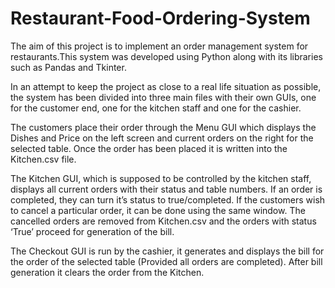# Restaurant-Food-Ordering-System
The aim of this project is to implement an order management system for restaurants.This system was developed using Python along with its libraries such as Pandas and Tkinter.

In an attempt to keep the project as close to a real life situation as possible, the system
has been divided into three main files with their own GUIs, one for the customer end, one
for the kitchen staff and one for the cashier.

The customers place their order through the Menu GUI which displays the Dishes and
Price on the left screen and current orders on the right for the selected table. Once the
order has been placed it is written into the Kitchen.csv file.

The Kitchen GUI, which is supposed to be controlled by the kitchen staff, displays all
current orders with their status and table numbers. If an order is completed, they can turn
it’s status to true/completed. If the customers wish to cancel a particular order, it can be
done using the same window. 
The cancelled orders are removed from Kitchen.csv and
the orders with status ‘True’ proceed for generation of the bill.

The Checkout GUI is run by the cashier, it generates and displays the bill for the order of
the selected table (Provided all orders are completed). After bill generation it clears the
order from the Kitchen.
